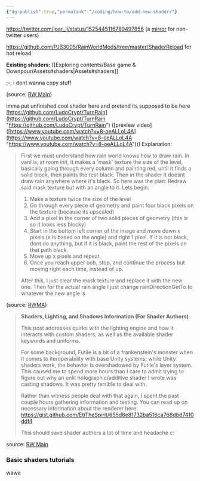 ```yaml
---
{"dg-publish":true,"permalink":"/coding/how-to/add-new-shader/"}
---
```


https://twitter.com/joar_lj/status/1525445116789497856 (a [mirror](https://nitter.poast.org/joar_lj/status/1525445116789497856) for non-twitter users)

https://github.com/PJB3005/RainWorldMods/tree/master/ShaderReload for hot reload


**Existing shaders:** [[Exploring contents/Base game & Downpour/Assets#shaders\|Assets#shaders]]

;-; i dont wanna copy stuff


(source: [RW Main](https://discord.com/channels/291184728944410624/305139167300550666/858276294353092609))

imma put unfinished cool shader here and pretend its supposed to be here
[https://github.com/LudoCrypt/TurnRain](https://github.com/LudoCrypt/TurnRain "https://github.com/LudoCrypt/TurnRain") ([preview video]([https://www.youtube.com/watch?v=8-oeALLoL4A](https://www.youtube.com/watch?v=8-oeALLoL4A "https://www.youtube.com/watch?v=8-oeALLoL4A")))
Explanation: 
> First we must understand how rain world knows how to draw rain. In vanilla, at room init, it makes a 'mask' texture the size of the level, basically going through every column and painting red, until it finds a solid block, then paints the rest black. Then in the shader it doesnt draw rain anywhere where it's black. So here was the plan: Redraw said mask texture but with an angle to it. Lets begin:
> 
> 1. Make a texture twice the size of the level
> 2. Go through every piece of geometry and paint four black pixels on the texture (because its upscaled)
> 3. Add a pixel in the corner of two solid pieces of geometry (this is so it looks less blocky)
> 4. Start in the bottom left corner of the image and move down x pixels (x is based on the angle) and right 1 pixel. If it is not black, dont do anything, but if it is black, paint the rest of the pixels on that path black.
> 5. Move up x pixels and repeat.
> 6. Once you reach upper oob, stop, and continue the process but moving right each time, instead of up.
> 
> After this, I just clear the mask texture and replace it with the new one. Then for the actual rain angle I just change rainDirectionGetTo to whatever the new angle is

(source: [RWMA](https://discord.com/channels/1083481230839922688/1083485771949949019/1232426391522381875))


> **Shaders, Lighting, and Shadows Information (For Shader Authors)**
> 
> This post addresses quirks with the lighting engine and how it interacts with custom shaders, as well as the available shader keywords and uniforms.
> 
> For some background, Futile is a bit of a frankenstein's monster when it comes to iteroperability with base Unity systems; while Unity shaders work, the behavior is overshadowed by Futile's layer system. This caused me to spend more hours than I care to admit trying to figure out why an unlit holographic/additive shader I wrote was casting shadows. It was pretty terrible to deal with.
> 
> Rather than witness people deal with that again, I spent the past couple hours gathering information and testing. You can read up on necessary information about the renderer here: <https://gist.github.com/EtiTheSpirit/655d8e81732ba516ca768dbd7410ddf4>
> 
> This should save shader authors a lot of time and headache c:

source: [RW Main](https://discord.com/channels/291184728944410624/838185248981385256/1128354653051044023)


### Basic shaders tutorials


wawa